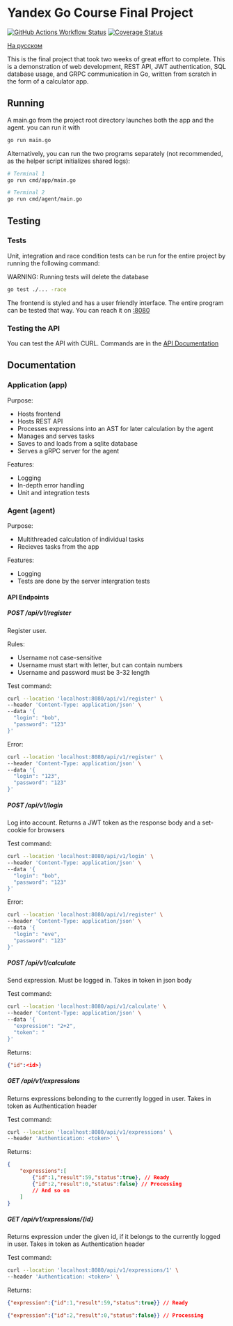 # Yandex Go Course Final Project

[![GitHub Actions Workflow Status](https://img.shields.io/github/actions/workflow/status/Leo-MathGuy/YandexLMS_Final/go.yml?label=tests)](https://github.com/Leo-MathGuy/YandexLMS_Final/actions/workflows/go.yml)
[![Coverage Status](https://coveralls.io/repos/github/Leo-MathGuy/YandexLMS_Final/badge.svg?branch=main)](https://coveralls.io/github/Leo-MathGuy/YandexLMS_Final?branch=main)

[На русском](README_ru.md)

This is the final project that took two weeks of great effort to complete.
This is a demonstration of web development, REST API, JWT authentication, SQL database usage, and GRPC communication in Go,
written from scratch in the form of a calculator app.

## Running

A main.go from the project root directory launches both the app and the agent. you can run it with

```bash
go run main.go
```

Alternatively, you can run the two programs separately (not recommended, as the helper script initializes shared logs):

```bash
# Terminal 1
go run cmd/app/main.go

# Terminal 2
go run cmd/agent/main.go
```

## Testing

### Tests

Unit, integration and race condition tests can be run for the entire project by running the following command:

WARNING: Running tests will delete the database

```bash
go test ./... -race
```

The frontend is styled and has a user friendly interface. The entire program can be tested that way. You can reach it on [:8080](localhost:8080)

### Testing the API

You can test the API with CURL. Commands are in the [API Documentation](#api-endpoints)

## Documentation

### Application (app)

Purpose:

* Hosts frontend
* Hosts REST API
* Processes expressions into an AST for later calculation by the agent
* Manages and serves tasks
* Saves to and loads from a sqlite database
* Serves a gRPC server for the agent

Features:

* Logging
* In-depth error handling
* Unit and integration tests

### Agent (agent)

Purpose:

* Multithreaded calculation of individual tasks
* Recieves tasks from the app

Features:

* Logging
* Tests are done by the server intergration tests

#### API Endpoints

##### POST /api/v1/register

Register user.

Rules:

* Username not case-sensitive
* Username must start with letter, but can contain numbers
* Username and password must be 3-32 length

Test command:

```bash
curl --location 'localhost:8080/api/v1/register' \
--header 'Content-Type: application/json' \
--data '{
  "login": "bob",
  "password": "123"
}'
```

Error:

```bash
curl --location 'localhost:8080/api/v1/register' \
--header 'Content-Type: application/json' \
--data '{
  "login": "123",
  "password": "123"
}'
```

##### POST /api/v1/login

Log into account. Returns a JWT token as the response body and a set-cookie for browsers

Test command:

```bash
curl --location 'localhost:8080/api/v1/login' \
--header 'Content-Type: application/json' \
--data '{
  "login": "bob",
  "password": "123"
}'
```

Error:

```bash
curl --location 'localhost:8080/api/v1/register' \
--header 'Content-Type: application/json' \
--data '{
  "login": "eve",
  "password": "123"
}'
```

##### POST /api/v1/calculate

Send expression. Must be logged in. Takes in token in json body

Test command:

```bash
curl --location 'localhost:8080/api/v1/calculate' \
--header 'Content-Type: application/json' \
--data '{
  "expression": "2+2",
  "token": "
}'
```

Returns:

```json
{"id":<id>}
```

##### GET /api/v1/expressions

Returns expressions belonding to the currently logged in user. Takes in token as Authentication header

Test command:

```bash
curl --location 'localhost:8080/api/v1/expressions' \
--header 'Authentication: <token>' \
```

Returns:

```json
{
    "expressions":[
        {"id":1,"result":59,"status":true}, // Ready
        {"id":2,"result":0,"status":false} // Processing
        // And so on
    ]
}
```

##### GET /api/v1/expressions/{id}

Returns expression under the given id, if it belongs to the currently logged in user. Takes in token as Authentication header

Test command:

```bash
curl --location 'localhost:8080/api/v1/expressions/1' \
--header 'Authentication: <token>' \
```

Returns:

```json
{"expression":{"id":1,"result":59,"status":true}} // Ready
```

```json
{"expression":{"id":2,"result":0,"status":false}} // Processing
```
